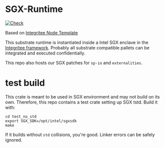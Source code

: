 # SGX-Runtime

[![Check](https://github.com/litentry/sgx-runtime/actions/workflows/build.yml/badge.svg)](https://github.com/litentry/sgx-runtime/actions/workflows/build.yml)

Based on [Integritee Node Template](https://github.com/integritee-network/integritee-node)

This substrate runtime is instantiated inside a Intel SGX enclave in the [Integritee framework](https://book.integritee.network/). Probably all substrate compatible pallets can be integrated and executed confidentially.

This repo also hosts our SGX patches for `sp-io` and `externalities`.

# test build

This crate is meant to be used in SGX environment and may not build on its own.
Therefore, this repo contains a test crate setting up SGX tstd. Build it with:

``` 
cd test_no_std
export SGX_SDK=/opt/intel/sgxsdk
make
```
If it builds without `std` collisions, you're good. Linker errors can be safely ignored.





